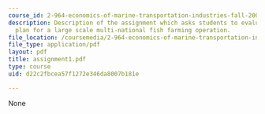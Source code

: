 ```yaml
---
course_id: 2-964-economics-of-marine-transportation-industries-fall-2006
description: Description of the assignment which asks students to evaluate a business
  plan for a large scale multi-national fish farming operation.
file_location: /coursemedia/2-964-economics-of-marine-transportation-industries-fall-2006/d22c2fbcea57f1272e346da8007b181e_assignment1.pdf
file_type: application/pdf
layout: pdf
title: assignment1.pdf
type: course
uid: d22c2fbcea57f1272e346da8007b181e

---
```

None